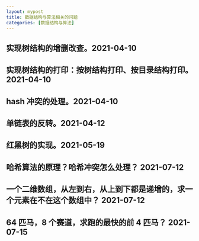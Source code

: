 ```yaml
---
layout: mypost
title: 数据结构与算法相关的问题
categories: [数据结构与算法]
---
```


## 实现树结构的增删改查。2021-04-10

## 实现树结构的打印：按树结构打印、按目录结构打印。2021-04-10

## hash 冲突的处理。2021-04-10

## 单链表的反转。2021-04-12

## 红黑树的实现。2021-05-19

## 哈希算法的原理？哈希冲突怎么处理？ 2021-07-12

## 一个二维数组，从左到右，从上到下都是递增的，求一个元素在不在这个数组中？ 2021-07-12

## 64 匹马，8 个赛道，求跑的最快的前 4 匹马？ 2021-07-15
